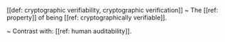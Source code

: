[[def: cryptographic verifiability, cryptographic verification]]
~ The [[ref: property]] of being [[ref: cryptographically verifiable]].

~ Contrast with: [[ref: human auditability]].

